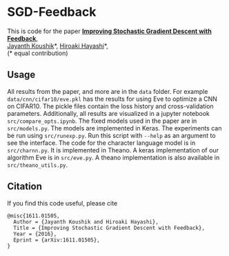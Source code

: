 # SGD-Feedback

This is code for the paper
**[Improving Stochastic Gradient Descent with Feedback](https://arxiv.org/abs/1611.01505)**,
<br>
[Jayanth Koushik](https://www.cs.cmu.edu/~jkoushik)\*,
[Hiroaki Hayashi](https://www.cs.cmu.edu/~hiroakih)\*,
<br>
(\* equal contribution)
<br>

## Usage
All results from the paper, and more are in the `data` folder. For example `data/cnn/cifar10/eve.pkl` has the results for using Eve to optimize a CNN on CIFAR10. The pickle files contain the loss history and cross-validation parameters. Additionally, all results are visualized in a jupyter notebook `src/compare_opts.ipynb`. The fixed models used in the paper are in `src/models.py`. The models are implemented in Keras. The experiments can be run using `src/runexp.py`. Run this script with `--help` as an argument to see the interface. The code for the character language model is in `src/charnn.py`. It is implemented in Theano. A keras implementation of our algorithm Eve is in `src/eve.py`. A theano implementation is also available in `src/theano_utils.py`.

## Citation
If you find this code useful, please cite
```
@misc{1611.01505,
  Author = {Jayanth Koushik and Hiroaki Hayashi},
  Title = {Improving Stochastic Gradient Descent with Feedback},
  Year = {2016},
  Eprint = {arXiv:1611.01505},
}
```
